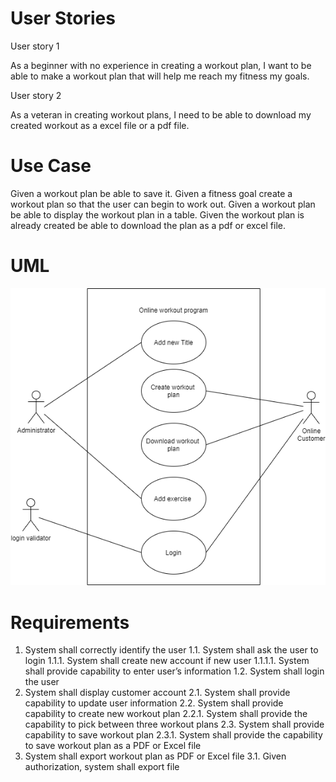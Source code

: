 # User Stories
User story 1

As a beginner with no experience in creating a workout plan, I want to be able to make a workout plan that will help me reach my fitness my goals. 

User story 2

As a veteran in creating workout plans, I need to be able to download my created workout as a excel file or a pdf file.

# Use Case
Given a workout plan be able to save it.
Given a fitness goal create a workout plan so that the user can begin to work out.
Given a workout plan be able to display the workout plan in a table.
Given the workout plan is already created be able to download the plan as a pdf or excel file.

# UML

![UML image](https://github.com/One-create5/Gym-Buddy/blob/main/Requirements/UML.png)

# Requirements

1.	System shall correctly identify the user
  1.1.	System shall ask the user to login
    1.1.1.	System shall create new account if new user
      1.1.1.1.	System shall provide capability to enter user’s information
  1.2.	System shall login the user  
2.	System shall display customer account
  2.1.	System shall provide capability to update user information 
  2.2.	System shall provide capability to create new workout plan
    2.2.1.	 System shall provide the capability to pick between three workout plans
  2.3.	System shall provide capability to save workout plan
    2.3.1.	System shall provide the capability to save workout plan as a PDF or Excel file 
3.	System shall export workout plan as PDF or Excel file
  3.1.	Given authorization, system shall export file
